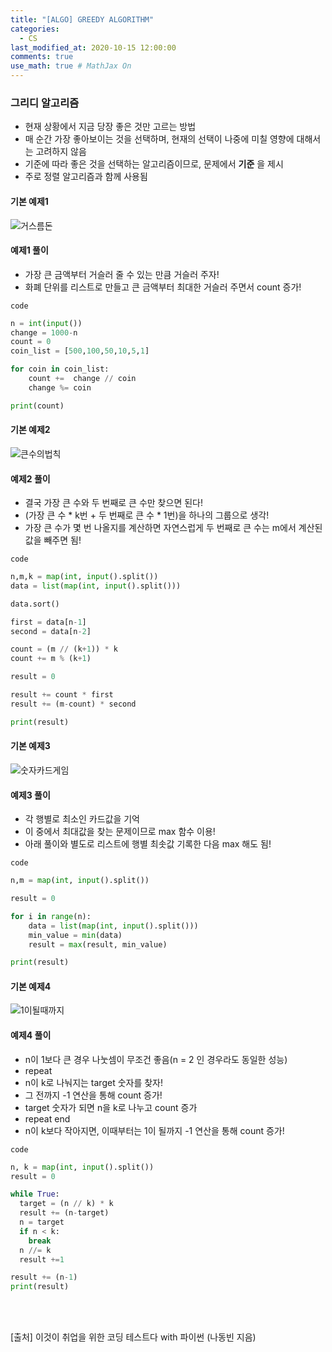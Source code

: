 ```yaml
---
title: "[ALGO] GREEDY ALGORITHM"
categories: 
  - CS
last_modified_at: 2020-10-15 12:00:00
comments: true
use_math: true # MathJax On
---
```


### 그리디 알고리즘

- 현재 상황에서 지금 당장 좋은 것만 고르는 방법
- 매 순간 가장 좋아보이는 것을 선택하며, 현재의 선택이 나중에 미칠 영향에 대해서는 고려하지 않음
- 기준에 따라 좋은 것을 선택하는 알고리즘이므로, 문제에서 **기준** 을 제시
- 주로 정렬 알고리즘과 함께 사용됨

#### 기본 예제1

![거스름돈](https://user-images.githubusercontent.com/62474292/100326241-0dd98780-300d-11eb-8d12-e12436d8cf28.JPG)

#### 예제1 풀이
- 가장 큰 금액부터 거슬러 줄 수 있는 만큼 거슬러 주자!
- 화폐 단위를 리스트로 만들고 큰 금액부터 최대한 거슬러 주면서 count 증가!

`code`

```py
n = int(input())
change = 1000-n
count = 0
coin_list = [500,100,50,10,5,1]

for coin in coin_list:
	count +=  change // coin
	change %= coin

print(count)
```
#### 기본 예제2 

![큰수의법칙](https://user-images.githubusercontent.com/62474292/100333796-59dcfa00-3016-11eb-87b2-4b3fb4ffb72e.JPG)

#### 예제2 풀이
- 결국 가장 큰 수와 두 번째로 큰 수만 찾으면 된다!
- (가장 큰 수 * k번 + 두 번째로 큰 수 * 1번)을 하나의 그룹으로 생각!
- 가장 큰 수가 몇 번 나올지를 계산하면 자연스럽게 두 번째로 큰 수는 m에서 계산된 값을 빼주면 됨!

`code`

```py
n,m,k = map(int, input().split())
data = list(map(int, input().split()))

data.sort()

first = data[n-1]
second = data[n-2]

count = (m // (k+1)) * k
count += m % (k+1)

result = 0

result += count * first
result += (m-count) * second

print(result)
```
#### 기본 예제3

![숫자카드게임](https://user-images.githubusercontent.com/62474292/100333809-5d708100-3016-11eb-817d-587170b31a4c.JPG)

#### 예제3 풀이
- 각 행별로 최소인 카드값을 기억
- 이 중에서 최대값을 찾는 문제이므로 max 함수 이용!
- 아래 풀이와 별도로 리스트에 행별 최솟값 기록한 다음 max 해도 됨!

`code`
```py
n,m = map(int, input().split())

result = 0

for i in range(n):
	data = list(map(int, input().split()))
	min_value = min(data)
	result = max(result, min_value)

print(result)
```

#### 기본 예제4

![1이될때까지](https://user-images.githubusercontent.com/62474292/100335439-58143600-3018-11eb-980a-59c76c98954a.JPG)

#### 예제4 풀이
- n이 1보다 큰 경우 나눗셈이 무조건 좋음(n = 2 인 경우라도 동일한 성능)
- repeat
- n이 k로 나눠지는 target 숫자를 찾자!
- 그 전까지 -1 연산을 통해 count 증가!
- target 숫자가 되면 n을 k로 나누고 count 증가
- repeat end
- n이 k보다 작아지면, 이때부터는 1이 될까지 -1 연산을 통해 count 증가!

`code`

```py
n, k = map(int, input().split())
result = 0

while True:
  target = (n // k) * k
  result += (n-target)
  n = target
  if n < k:
    break
  n //= k
  result +=1

result += (n-1)
print(result)
```
<br><br>

[출처] 이것이 취업을 위한 코딩 테스트다 with 파이썬 (나동빈 지음)
